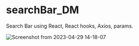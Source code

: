 # searchBar_DM
Search Bar using React, React hooks, Axios, params.

![Screenshot from 2023-04-29 14-18-07](https://user-images.githubusercontent.com/92645952/235294242-0e52d773-af3b-4bdd-ad70-3526d85f18b3.png)
